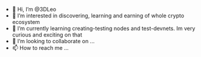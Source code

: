 - 👋 Hi, I’m @3DLeo
- 👀 I’m interested in discovering, learning and earning of whole crypto ecosystem
- 🌱 I’m currently learning creating-testing nodes and test-devnets. Im very curious and exciting on that
- 💞️ I’m looking to collaborate on ...
- 📫 How to reach me ...

<!---
3DLeo/3DLeo is a ✨ special ✨ repository because its `README.md` (this file) appears on your GitHub profile.
You can click the Preview link to take a look at your changes.
--->
